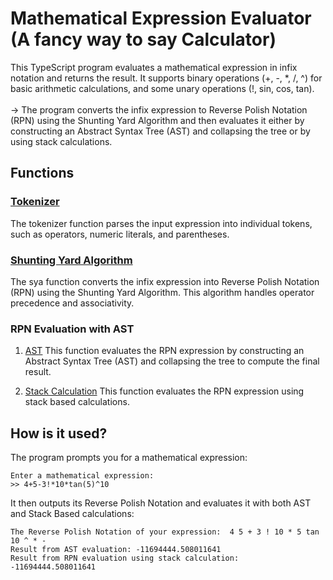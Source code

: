 # Mathematical Expression Evaluator (A fancy way to say Calculator)

This TypeScript program evaluates a mathematical expression in infix notation and returns the result. It supports binary operations (+, -, *, /, ^) for basic arithmetic calculations, and some unary operations (!, sin, cos, tan).<br><br> -> The program converts the infix expression to Reverse Polish Notation (RPN) using the Shunting Yard Algorithm and then evaluates it either by constructing an Abstract Syntax Tree (AST) and collapsing the tree or by using stack calculations.

## Functions

### [Tokenizer](./src/tokeniser.ts)

The tokenizer function parses the input expression into individual tokens, such as operators, numeric literals, and parentheses.

### [Shunting Yard Algorithm](./src/sya.ts)

The sya function converts the infix expression into Reverse Polish Notation (RPN) using the Shunting Yard Algorithm. This algorithm handles operator precedence and associativity.

### RPN Evaluation with AST

1. [AST](./src/ast.ts)
This function evaluates the RPN expression by constructing an Abstract Syntax Tree (AST) and collapsing the tree to compute the final result.

2. [Stack Calculation](./src/rpnEvaluator.ts)
This function evaluates the RPN expression using stack based calculations.

## How is it used?
The program prompts you for a mathematical expression:
```
Enter a mathematical expression: 
>> 4+5-3!*10*tan(5)^10
```
It then outputs its Reverse Polish Notation and evaluates it with both AST 
and Stack Based calculations: 
```
The Reverse Polish Notation of your expression:  4 5 + 3 ! 10 * 5 tan 10 ^ * -
Result from AST evaluation: -11694444.508011641
Result from RPN evaluation using stack calculation: -11694444.508011641
```